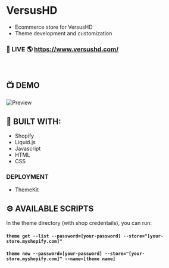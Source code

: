 # VersusHD
- Ecommerce store for VersusHD
- Theme development and customization
### 🚀 LIVE 🌎 https://www.versushd.com/
##### <br />

## 📺 DEMO
![Preview](src/assets/preview.gif)

## 🧰 BUILT WITH:
- Shopify
- Liquid.js
- Javascript
- HTML
- CSS
### DEPLOYMENT
- ThemeKit

## ⚙️ AVAILABLE SCRIPTS

In the theme directory (with shop credentails), you can run:

#### `theme get --list --password=[your-password] --store="[your-store.myshopify.com]"`
#### `theme new --password=[your-password] --store="[your-store.myshopify.com]" --name=[theme name]`
